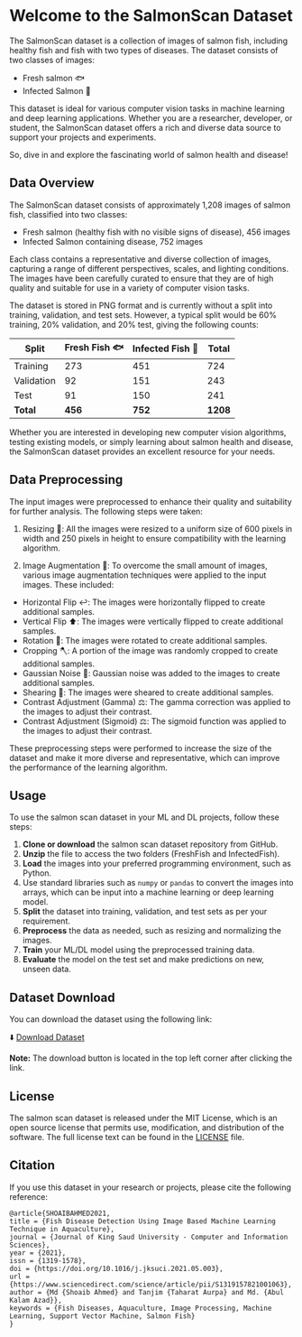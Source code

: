 # Welcome to the SalmonScan Dataset

The SalmonScan dataset is a collection of images of salmon fish, including healthy fish and fish with two types of diseases. The dataset consists of two classes of images:

- Fresh salmon 🐟
- Infected Salmon 🐠

This dataset is ideal for various computer vision tasks in machine learning and deep learning applications. Whether you are a researcher, developer, or student, the SalmonScan dataset offers a rich and diverse data source to support your projects and experiments.

So, dive in and explore the fascinating world of salmon health and disease!

## Data Overview

The SalmonScan dataset consists of approximately 1,208 images of salmon fish, classified into two classes:

- Fresh salmon (healthy fish with no visible signs of disease), 456 images
- Infected Salmon containing disease, 752 images

Each class contains a representative and diverse collection of images, capturing a range of different perspectives, scales, and lighting conditions. The images have been carefully curated to ensure that they are of high quality and suitable for use in a variety of computer vision tasks.

The dataset is stored in PNG format and is currently without a split into training, validation, and test sets. However, a typical split would be 60% training, 20% validation, and 20% test, giving the following counts:

| Split      | Fresh Fish 🐟 | Infected Fish 🐠 | Total   |
|------------|---------------|------------------|---------|
| Training   | 273           | 451              | 724     |
| Validation | 92            | 151              | 243     |
| Test       | 91            | 150              | 241     |
| **Total**  | **456**       | **752**          | **1208**|

Whether you are interested in developing new computer vision algorithms, testing existing models, or simply learning about salmon health and disease, the SalmonScan dataset provides an excellent resource for your needs.

## Data Preprocessing

The input images were preprocessed to enhance their quality and suitability for further analysis. The following steps were taken:

1. Resizing 📏: All the images were resized to a uniform size of 600 pixels in width and 250 pixels in height to ensure compatibility with the learning algorithm.

2. Image Augmentation 📸: To overcome the small amount of images, various image augmentation techniques were applied to the input images. These included:
  - Horizontal Flip ↩️: The images were horizontally flipped to create additional samples.
  - Vertical Flip ⬆️: The images were vertically flipped to create additional samples.
  - Rotation 🔄: The images were rotated to create additional samples.
  - Cropping 🪓: A portion of the image was randomly cropped to create additional samples.
  - Gaussian Noise 🌌: Gaussian noise was added to the images to create additional samples.
  - Shearing 🌆: The images were sheared to create additional samples.
  - Contrast Adjustment (Gamma) ⚖️: The gamma correction was applied to the images to adjust their contrast.
  - Contrast Adjustment (Sigmoid) ⚖️: The sigmoid function was applied to the images to adjust their contrast.

These preprocessing steps were performed to increase the size of the dataset and make it more diverse and representative, which can improve the performance of the learning algorithm.

## Usage

To use the salmon scan dataset in your ML and DL projects, follow these steps:

1. **Clone or download** the salmon scan dataset repository from GitHub.
2. **Unzip** the file to access the two folders (FreshFish and InfectedFish).
3. **Load** the images into your preferred programming environment, such as Python.
4. Use standard libraries such as `numpy` or `pandas` to convert the images into arrays, which can be input into a machine learning or deep learning model.
5. **Split** the dataset into training, validation, and test sets as per your requirement.
6. **Preprocess** the data as needed, such as resizing and normalizing the images.
7. **Train** your ML/DL model using the preprocessed training data.
8. **Evaluate** the model on the test set and make predictions on new, unseen data.

## Dataset Download

You can download the dataset using the following link:

⬇️ <a href="https://www.dropbox.com/scl/fi/nv7kglxmxsy5poo155i61/SalmonScan.zip?rlkey=qggp4bh4kcth8pcf3u6z8qw6r&dl=0" target="_blank" rel="noopener noreferrer">Download Dataset</a>

**Note:** The download button is located in the top left corner after clicking the link.

## License

The salmon scan dataset is released under the MIT License, which is an open source license that permits use, modification, and distribution of the software. The full license text can be found in the [LICENSE](LICENSE.txt) file.

## Citation

If you use this dataset in your research or projects, please cite the following reference:

```
@article{SHOAIBAHMED2021,
title = {Fish Disease Detection Using Image Based Machine Learning Technique in Aquaculture},
journal = {Journal of King Saud University - Computer and Information Sciences},
year = {2021},
issn = {1319-1578},
doi = {https://doi.org/10.1016/j.jksuci.2021.05.003},
url = {https://www.sciencedirect.com/science/article/pii/S1319157821001063},
author = {Md {Shoaib Ahmed} and Tanjim {Taharat Aurpa} and Md. {Abul Kalam Azad}},
keywords = {Fish Diseases, Aquaculture, Image Processing, Machine Learning, Support Vector Machine, Salmon Fish}
}
```
